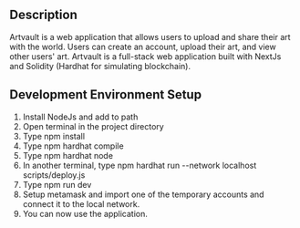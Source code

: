 ## Description

Artvault is a web application that allows users to upload and share their art with the world. Users can create an account, upload their art, and view other users' art. Artvault is a full-stack web application built with NextJs and Solidity (Hardhat for simulating blockchain).

## Development Environment Setup

1. Install NodeJs and add to path
2. Open terminal in the project directory
3. Type npm install
4. Type npm hardhat compile
5. Type npm hardhat node
6. In another terminal, type npm hardhat run --network localhost scripts/deploy.js
7. Type npm run dev
8. Setup metamask and import one of the temporary accounts and connect it to the local network.
9. You can now use the application.
